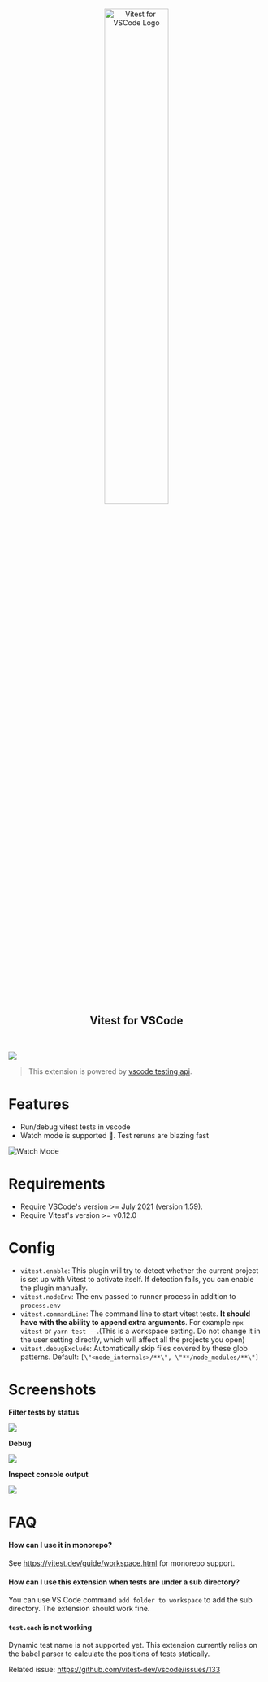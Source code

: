 <p align="center">
  <br />
  <a title="Learn more about Vitest for VSCode" href="https://github.com/vitest-dev/vscode"><img src="./img/cover.png" alt="Vitest for VSCode Logo" width="50%" /></a>

</p>

<h2 align="center">
  <b>Vitest for VSCode</b>
</h2>

<br />

![](https://i.ibb.co/bJCbCf2/202203292020.gif)

> This extension is powered by
> [vscode testing api](https://code.visualstudio.com/api/extension-guides/testing).

# Features

- Run/debug vitest tests in vscode
- Watch mode is supported 🎊. Test reruns are blazing fast

![Watch Mode](https://i.ibb.co/YRhJj9f/Screen-Recording-2022-05-21-at-20-09-20.gif)

# Requirements

- Require VSCode's version >= July 2021 (version 1.59).
- Require Vitest's version >= v0.12.0

# Config

- `vitest.enable`: This plugin will try to detect whether the current project is
   set up with Vitest to activate itself. If detection fails, you can enable the plugin manually.
- `vitest.nodeEnv`: The env passed to runner process in addition to
  `process.env`
- `vitest.commandLine`: The command line to start vitest tests. **It should have with the ability
  to append extra arguments**. For example
  `npx vitest` or `yarn test --`.(This is a workspace setting. Do not change it in
  the user setting directly, which will affect all the projects you open)
- `vitest.debugExclude`: Automatically skip files covered by these glob patterns. Default:
  `[\"<node_internals>/**\", \"**/node_modules/**\"]`

# Screenshots

**Filter tests by status**

<img src="https://i.ibb.co/K903GYL/Screen-Recording-2022-03-29-at-20-41-54.gif"/>

**Debug**

<img src="https://i.ibb.co/SXtF6Yp/Screen-Recording-2022-03-29-at-20-49-54.gif"/>

**Inspect console output**

![](https://i.ibb.co/gMZWXZQ/Screen-Recording-2022-03-29-at-20-59-31.gif)

# FAQ

#### **How can I use it in monorepo?**

See <https://vitest.dev/guide/workspace.html> for monorepo support.

#### **How can I use this extension when tests are under a sub directory?**

You can use VS Code command `add folder to workspace` to add the sub directory. The extension should work fine.

#### **`test.each` is not working**

Dynamic test name is not supported yet. This extension currently relies on the babel parser to calculate the positions of tests statically.

Related issue: https://github.com/vitest-dev/vscode/issues/133
